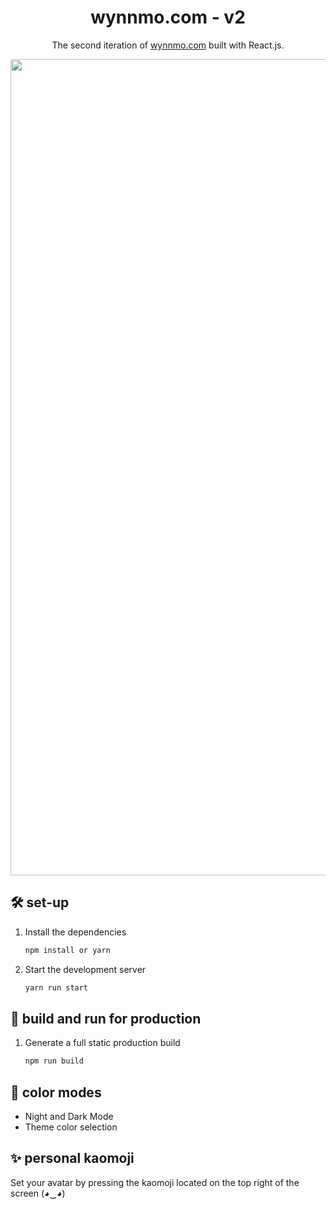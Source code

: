 <h1 align="center">
  wynnmo.com - v2
</h1>
<p align="center">
  The second iteration of <a href="https://wynnmo.com" target="_blank">wynnmo.com</a> built with React.js.
</p>

<img width="1306" src="https://github.com/braisedtofu/personal-website-v2/tree/main/src/assets/Screen Shot 2023-07-15 at 7.03.26 PM.png">


## 🛠 set-up

1. Install the dependencies

   ```sh
   npm install or yarn
   ```

2. Start the development server

   ```sh
   yarn run start
   ```

## 🚀 build and run for production

1. Generate a full static production build

   ```sh
   npm run build
   ```


## 🎨 color modes

- Night and Dark Mode
- Theme color selection

## ✨ personal kaomoji

Set your avatar by pressing the kaomoji located on the top right of the screen (◕‿◕)
